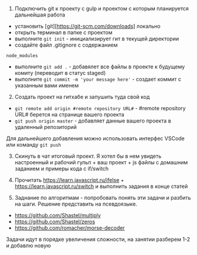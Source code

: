 1. Подключить git к проекту с gulp и проектом с которым планируется дальнейшая работа

- установить [git][https://git-scm.com/downloads] локально
- открыть терминал в папке с проектом
- выполните `git init` - инициализирует гит в текущей директории
- создайте файл .gitignore с содержанием

```
node_modules
```

- выполните `git add .` - добавялет все файлы в проекте к будущему комиту (переводит в статус staged)
- выполните `git commit -m 'your message here'` - создает коммит с указанным вами именем

2. Создать проект на гитхабе и запушить туда свой код

- `git remote add origin #remote repository URL#` - #remote repository URL# берется на странице вашего проекта
- `git push origin master` - добавляет данные вашего проекта в удаленный репозиторий

Для дальнейшего добавления можно использовать интерфес VSCode или команду `git push`

3. Скинуть в чат итоговый проект. Я хотел бы в нем увидеть настроенный и рабочий гульп + ваш проект + js файлы с домашним заданием и примеры кода с if/switch

4. Прочитать https://learn.javascript.ru/ifelse + https://learn.javascript.ru/switch и выполнить задания в конце статей

5. Заднание по алгоритмам - попробовать понять эти задачи и разбить на шаги. Решение представить на псевдоязыке.

- https://github.com/Shastel/multiply
- https://github.com/Shastel/zeros
- https://github.com/romacher/morse-decoder

Задачи идут в порядке увеличения сложности, на занятии разберем 1-2 и добавлю новую
